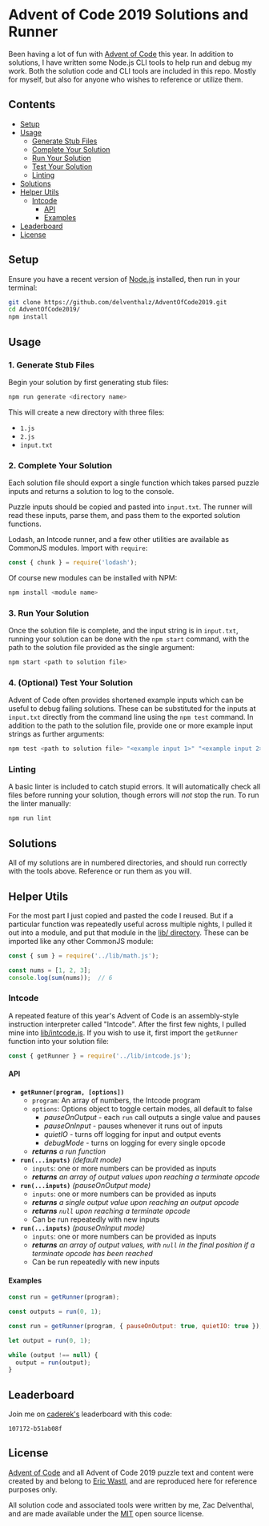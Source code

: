# Advent of Code 2019 Solutions and Runner

Been having a lot of fun with [Advent of Code](https://adventofcode.com/2019)
this year. In addition to solutions, I have written some Node.js CLI tools to
help run and debug my work. Both the solution code and CLI tools are
included in this repo. Mostly for myself, but also for anyone who wishes to
reference or utilize them.

## Contents

- [Setup](#setup)
- [Usage](#usage)
    * [Generate Stub Files](#1-generate-stub-files)
    * [Complete Your Solution](#2-complete-your-solution)
    * [Run Your Solution](#3-run-your-solution)
    * [Test Your Solution](#4-optional-test-your-solution)
    * [Linting](#linting)
- [Solutions](#solutions)
- [Helper Utils](#helper-utils)
    * [Intcode](#intcode)
        + [API](#api)
        + [Examples](#examples)
- [Leaderboard](#leaderboard)
- [License](#license)

## Setup

Ensure you have a recent version of [Node.js](https://nodejs.org/en/)
installed, then run in your terminal:

```bash
git clone https://github.com/delventhalz/AdventOfCode2019.git
cd AdventOfCode2019/
npm install
```

## Usage

### 1. Generate Stub Files

Begin your solution by first generating stub files:

```bash
npm run generate <directory name>
```

This will create a new directory with three files:

- `1.js`
- `2.js`
- `input.txt`

### 2. Complete Your Solution

Each solution file should export a single function which takes parsed puzzle
inputs and returns a solution to log to the console.

Puzzle inputs should be copied and pasted into `input.txt`. The runner will
read these inputs, parse them, and pass them to the exported solution
functions.

Lodash, an Intcode runner, and a few other utilities are available as CommonJS
modules. Import with `require`:

```javascript
const { chunk } = require('lodash');
```

Of course new modules can be installed with NPM:

```bash
npm install <module name>
```

### 3. Run Your Solution

Once the solution file is complete, and the input string is in `input.txt`,
running your solution can be done with the `npm start` command, with the path
to the solution file provided as the single argument:

```bash
npm start <path to solution file>
```

### 4. (Optional) Test Your Solution

Advent of Code often provides shortened example inputs which can be useful to
debug failing solutions. These can be substituted for the inputs at `input.txt`
directly from the command line using the `npm test` command. In addition to the
path to the solution file, provide one or more example input strings as further
arguments:

```bash
npm test <path to solution file> "<example input 1>" "<example input 2>"
```

### Linting

A basic linter is included to catch stupid errors. It will automatically check
all files before running your solution, though errors will _not_ stop the run.
To run the linter manually:

```bash
npm run lint
```

## Solutions

All of my solutions are in numbered directories, and should run correctly with
the tools above. Reference or run them as you will.

## Helper Utils

For the most part I just copied and pasted the code I reused. But if a
particular function was repeatedly useful across multiple nights, I pulled it
out into a module, and put that module in the [lib/ directory](./lib/). These
can be imported like any other CommonJS module:

```javascript
const { sum } = require('../lib/math.js');

const nums = [1, 2, 3];
console.log(sum(nums));  // 6
```

### Intcode

A repeated feature of this year's Advent of Code is an assembly-style
instruction interpreter called "Intcode". After the first few nights, I pulled
mine into [lib/intcode.js](./lib/intcode.js). If you wish to use it, first
import the `getRunner` function into your solution file:

```javascript
const { getRunner } = require('../lib/intcode.js');
```

#### API

- **`getRunner(program, [options])`**
    * `program`: An array of numbers, the Intcode program
    * `options`: Options object to toggle certain modes, all default to false
        + _pauseOnOutput_ - each `run` call outputs a single value and pauses
        + _pauseOnInput_ - pauses whenever it runs out of inputs
        + _quietIO_ - turns off logging for input and output events
        + _debugMode_ - turns on logging for every single opcode
    * _**returns** a run function_
- **`run(...inputs)`** _(default mode)_
    * `inputs`: one or more numbers can be provided as inputs
    * _**returns** an array of output values upon reaching a terminate opcode_
- **`run(...inputs)`** _(pauseOnOutput mode)_
    * `inputs`: one or more numbers can be provided as inputs
    * _**returns** a single output value upon reaching an output opcode_
    * _**returns** `null` upon reaching a terminate opcode_
    * Can be run repeatedly with new inputs
- **`run(...inputs)`** _(pauseOnInput mode)_
    * `inputs`: one or more numbers can be provided as inputs
    * _**returns** an array of output values, with `null` in the final position
      if a terminate opcode has been reached_
    * Can be run repeatedly with new inputs

#### Examples

```javascript
const run = getRunner(program);

const outputs = run(0, 1);
```

```javascript
const run = getRunner(program, { pauseOnOutput: true, quietIO: true });

let output = run(0, 1);

while (output !== null) {
  output = run(output);
}
```

## Leaderboard

Join me on [caderek's](https://github.com/caderek) leaderboard with this code:

```
107172-b51ab08f
```

## License

[Advent of Code](https://adventofcode.com/2019/about) and all Advent of Code
2019 puzzle text and content were created by and belong to
[Eric Wastl](http://was.tl/), and are reproduced here for reference purposes
only.

All solution code and associated tools were written by me, Zac Delventhal,
and are made available under the [MIT](./LICENSE) open source license.
